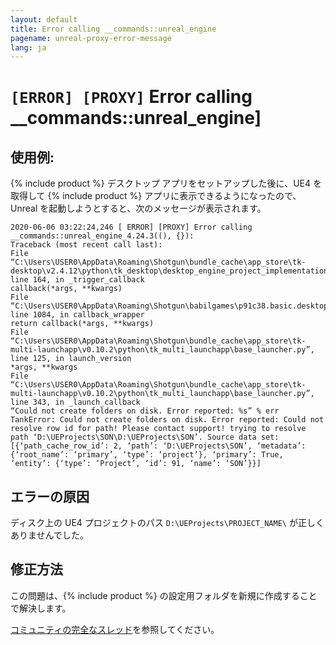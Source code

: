 ```yaml
---
layout: default
title: Error calling __commands::unreal_engine
pagename: unreal-proxy-error-message
lang: ja
---
```


# `[ERROR] [PROXY]` Error calling __commands::unreal_engine]

## 使用例:

{% include product %} デスクトップ アプリをセットアップした後に、UE4 を取得して {% include product %} アプリに表示できるようになったので、Unreal を起動しようとすると、次のメッセージが表示されます。

```
2020-06-06 03:22:24,246 [ ERROR] [PROXY] Error calling __commands::unreal_engine_4.24.3((), {}):
Traceback (most recent call last):
File “C:\Users\USER0\AppData\Roaming\Shotgun\bundle_cache\app_store\tk-desktop\v2.4.12\python\tk_desktop\desktop_engine_project_implementation.py”, line 164, in _trigger_callback
callback(*args, **kwargs)
File “C:\Users\USER0\AppData\Roaming\Shotgun\babilgames\p91c38.basic.desktop\cfg\install\core\python\tank\platform\engine.py”, line 1084, in callback_wrapper
return callback(*args, **kwargs)
File “C:\Users\USER0\AppData\Roaming\Shotgun\bundle_cache\app_store\tk-multi-launchapp\v0.10.2\python\tk_multi_launchapp\base_launcher.py”, line 125, in launch_version
*args, **kwargs
File “C:\Users\USER0\AppData\Roaming\Shotgun\bundle_cache\app_store\tk-multi-launchapp\v0.10.2\python\tk_multi_launchapp\base_launcher.py”, line 343, in _launch_callback
“Could not create folders on disk. Error reported: %s” % err
TankError: Could not create folders on disk. Error reported: Could not resolve row id for path! Please contact support! trying to resolve path ‘D:\UEProjects\SON\D:\UEProjects\SON’. Source data set: [{‘path_cache_row_id’: 2, ‘path’: ‘D:\UEProjects\SON’, ‘metadata’: {‘root_name’: ‘primary’, ‘type’: ‘project’}, ‘primary’: True, ‘entity’: {‘type’: ‘Project’, ‘id’: 91, ‘name’: ‘SON’}}]

```

## エラーの原因

ディスク上の UE4 プロジェクトのパス `D:\UEProjects\PROJECT_NAME\` が正しくありませんでした。

## 修正方法

この問題は、{% include product %} の設定用フォルダを新規に作成することで解決します。

[コミュニティの完全なスレッド](https://community.shotgridsoftware.com/t/error-launching-ue4-from-shotgun/8938)を参照してください。

